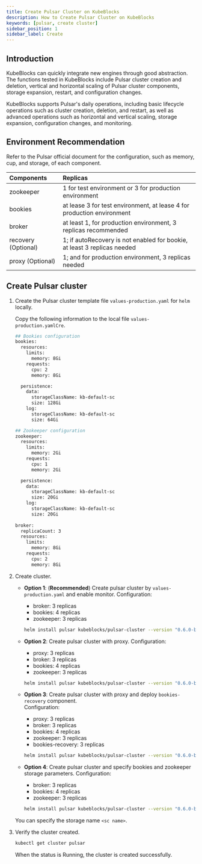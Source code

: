 ```yaml
---
title: Create Pulsar Cluster on KubeBlocks
description: How to Create Pulsar Cluster on KubeBlocks
keywords: [pulsar, create cluster]
sidebar_position: 1
sidebar_label: Create
---
```


## Introduction

KubeBlocks can quickly integrate new engines through good abstraction. The functions tested in KubeBlocks include Pulsar cluster creation and deletion, vertical and horizontal scaling of Pulsar cluster components, storage expansion, restart, and configuration changes.

KubeBlocks supports Pulsar's daily operations, including basic lifecycle operations such as cluster creation, deletion, and restart, as well as advanced operations such as horizontal and vertical scaling, storage expansion, configuration changes, and monitoring.

## Environment Recommendation

Refer to the Pulsar official document for the configuration, such as memory, cup, and storage, of each component.

|      Components        |                                 Replicas                                  |
| :--------------------  | :------------------------------------------------------------------------ |
|       zookeeper        |          1 for test environment or 3 for production environment           |
|        bookies         |  at lease 3 for test environment, at lease 4 for production environment   |
|        broker          |      at least 1, for production environment, 3 replicas recommended       |
| recovery (Optional)    | 1; if autoRecovery is not enabled for bookie, at least 3 replicas needed  |
|   proxy (Optional)     |           1; and for production environment, 3 replicas needed            |

## Create Pulsar cluster

1. Create the Pulsar cluster template file `values-production.yaml` for `helm` locally.
  
   Copy the following information to the local file `values-production.yamlCre`.

   ```bash
   ## Bookies configuration
   bookies:
     resources:
       limits:
         memory: 8Gi
       requests:
         cpu: 2
         memory: 8Gi

     persistence:
       data:
         storageClassName: kb-default-sc
         size: 128Gi
       log:
         storageClassName: kb-default-sc
         size: 64Gi

   ## Zookeeper configuration
   zookeeper:
     resources:
       limits:
         memory: 2Gi
       requests:
         cpu: 1
         memory: 2Gi

     persistence:
       data:
         storageClassName: kb-default-sc
         size: 20Gi
       log:
         storageClassName: kb-default-sc 
         size: 20Gi
        
   broker:
     replicaCount: 3
     resources:
       limits:
         memory: 8Gi
       requests:
         cpu: 2
         memory: 8Gi
   ```

2. Create cluster.

   - **Option 1**: (**Recommended**) Create pulsar cluster by `values-production.yaml` and enable monitor.
    Configuration:
     - broker: 3 replicas
     - bookies: 4 replicas
     - zookeeper: 3 replicas

     ```bash
     helm install pulsar kubeblocks/pulsar-cluster --version "0.6.0-beta.11" -f values-production.yaml --set monitor.enabled=true
     ```

   - **Option 2**: Create pulsar cluster with proxy.
     Configuration:
     - proxy: 3 replicas
     - broker: 3 replicas
     - bookies: 4 replicas
     - zookeeper: 3 replicas

     ```bash
     helm install pulsar kubeblocks/pulsar-cluster --version "0.6.0-beta.11" -f values-production.yaml --set proxy.enable=true  --set monitor.enabled=true  
     ```

   - **Option 3**:  Create pulsar cluster with proxy and deploy `bookies-recovery` component.  
   Configuration:
     - proxy: 3 replicas
     - broker: 3 replicas
     - bookies: 4 replicas
     - zookeeper: 3 replicas
     - bookies-recovery: 3 replicas

     ```bash
     helm install pulsar kubeblocks/pulsar-cluster --version "0.6.0-beta.11" -f values-production.yaml --set proxy.enable=true --set bookiesRecovery.enable=true --set monitor.enabled=true 
     ```

   - **Option 4**: Create pulsar cluster and specify bookies and zookeeper storage parameters.
   Configuration:
     - broker: 3 replicas
     - bookies: 4 replicas
     - zookeeper: 3 replicas

     ```bash
     helm install pulsar kubeblocks/pulsar-cluster --version "0.6.0-beta.11" -f values-production.yaml --set bookies.persistence.data.storageClassName=<sc name>,bookies.persistence.log.storageClassName=<sc name>,zookeeper.persistence.data.storageClassName=<sc name>,zookeeper.persistence.log.storageClassName=<sc name> --set monitor.enabled=true
     ```

   You can specify the storage name `<sc name>`.

3. Verify the cluster created.

    ```bash
    kubectl get cluster pulsar
    ```

    When the status is Running, the cluster is created successfully.
